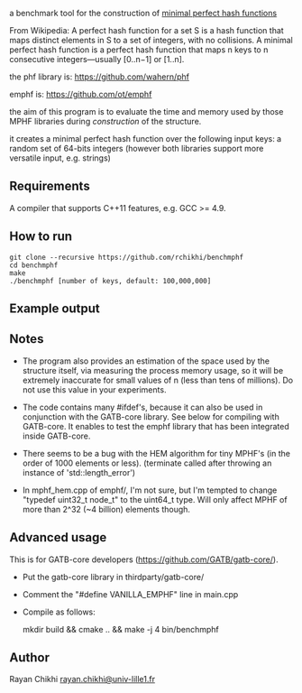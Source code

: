 a benchmark tool for the construction of [minimal perfect hash functions](https://en.wikipedia.org/wiki/Perfect_hash_function#Minimal_perfect_hash_function)

From Wikipedia: A perfect hash function for a set S is a hash function that maps distinct elements in S to a set of integers, with no collisions. A minimal perfect hash function is a perfect hash function that maps n keys to n consecutive integers—usually [0..n−1] or [1..n].

the phf library is: https://github.com/wahern/phf

emphf is: https://github.com/ot/emphf

the aim of this program is to evaluate the time and memory used by
those MPHF libraries during _construction_ of the structure.

it creates a minimal perfect hash function over the following input keys:
a random set of 64-bits integers
(however both libraries support more versatile input, e.g. strings)

Requirements
------------

A compiler that supports C++11 features, e.g. GCC >= 4.9.


How to run 
----------

    git clone --recursive https://github.com/rchikhi/benchmphf
    cd benchmphf
    make
    ./benchmphf [number of keys, default: 100,000,000]



Example output
--------------






Notes
-----

- The program also provides an estimation of the space used by the structure itself,
via measuring the process memory usage, so it will be extremely inaccurate 
for small values of n  (less than tens of millions). Do not use this value 
in your experiments.


- The code contains many #ifdef's, because it can also be used in conjunction with the GATB-core library.
 See below for compiling with GATB-core. It enables to test the emphf library that has been integrated inside GATB-core.

- There seems to be a bug with the HEM algorithm for tiny MPHF's (in the order of 1000 elements or less).
(terminate called after throwing an instance of 'std::length_error')

- In mphf_hem.cpp of emphf/, I'm not sure, but I'm tempted to change "typedef uint32_t node_t" to the uint64_t type.
Will only affect MPHF of more than 2^32 (~4 billion) elements though.



Advanced usage
--------------

This is for GATB-core developers (https://github.com/GATB/gatb-core/).

- Put the gatb-core library in thirdparty/gatb-core/
- Comment the "#define VANILLA_EMPHF" line in main.cpp
- Compile as follows:

    mkdir build && cmake .. && make -j 4 
    bin/benchmphf


Author
------

Rayan Chikhi
rayan.chikhi@univ-lille1.fr
